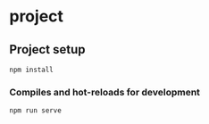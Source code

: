 # project

## Project setup
```
npm install
```

### Compiles and hot-reloads for development
```
npm run serve
```
